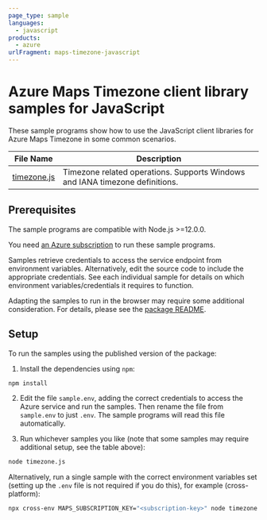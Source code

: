 ```yaml
---
page_type: sample
languages:
  - javascript
products:
  - azure
urlFragment: maps-timezone-javascript
---
```


# Azure Maps Timezone client library samples for JavaScript

These sample programs show how to use the JavaScript client libraries for Azure Maps Timezone in some common scenarios.

| **File Name**           | **Description**                                                              |
| ----------------------- | ---------------------------------------------------------------------------- |
| [timezone.js][timezone] | Timezone related operations. Supports Windows and IANA timezone definitions. |

## Prerequisites

The sample programs are compatible with Node.js >=12.0.0.

You need [an Azure subscription][freesub] to run these sample programs.

Samples retrieve credentials to access the service endpoint from environment variables. Alternatively, edit the source code to include the appropriate credentials. See each individual sample for details on which environment variables/credentials it requires to function.

Adapting the samples to run in the browser may require some additional consideration. For details, please see the [package README][package].

## Setup

To run the samples using the published version of the package:

1. Install the dependencies using `npm`:

```bash
npm install
```

2. Edit the file `sample.env`, adding the correct credentials to access the Azure service and run the samples. Then rename the file from `sample.env` to just `.env`. The sample programs will read this file automatically.

3. Run whichever samples you like (note that some samples may require additional setup, see the table above):

```bash
node timezone.js
```

Alternatively, run a single sample with the correct environment variables set (setting up the `.env` file is not required if you do this), for example (cross-platform):

```bash
npx cross-env MAPS_SUBSCRIPTION_KEY="<subscription-key>" node timezone.js
```

[timezone]: https://github.com/Azure/azure-sdk-for-js/blob/master/sdk/maps/maps-timezone/samples/v1/javascript/src/timezone.js
[freesub]: https://azure.microsoft.com/free/
[package]: https://github.com/Azure/azure-sdk-for-js/tree/master/sdk/maps/maps-timezone/README.md
